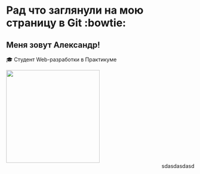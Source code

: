# Рад что заглянули на мою страницу в Git :bowtie:
## Меня зовут Александр!
:mortar_board: Студент Web-разработки в Практикуме
<div id="header" align="left">
  <img src="https://media.giphy.com/media/JIX9t2j0ZTN9S/giphy.gif" width="250"/>
</div>
<div id="header__text" align="right">
sdasdasdasd
</div>



